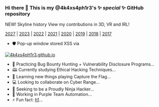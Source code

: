 ### Hi there 👋 This is my @4k4xs4ph1r3's ✨ _special_ ✨ GitHub repository

NEW! Skyline history View my contributions in 3D, VR and IRL!


[2027](https://skyline.github.com/4k4xs4ph1r3/2024) | [2023](https://skyline.github.com/4k4xs4ph1r3/2023) | [2022](https://skyline.github.com/4k4xs4ph1r3/2022) | [2021](https://skyline.github.com/4k4xs4ph1r3/2021) | [2020](https://skyline.github.com/4k4xs4ph1r3/2020) | [2019](https://skyline.github.com/4k4xs4ph1r3/2019) | [2018](https://skyline.github.com/4k4xs4ph1r3/2018) | [2017](https://skyline.github.com/4k4xs4ph1r3/2017)



-  🛡️ Pop-up window stored XSS via

[![4k4xs4pH1r3.github.io](https://github.githubassets.com/images/spinners/octocat-spinner-128.gif)](https://4k4xs4pH1r3.github.io)
-  🔭 Practicing Bug Bounty Hunting + Vulnerability Disclosure Programs...
-  🕮 Currently studying Ethical Hacking Techniques...
-  🚩 Learning new things playing Capture the Flag...
-  💻 Looking to collaborate on Cyber Range...
-  🥷 Seeking to be a Proudly Ninja Hacker...
-  💬 Working in Purple Team Automation...
-  ⚡ Fun fact: [h1](https://hackerone.com/akax/)...
